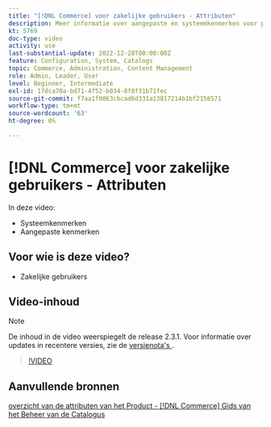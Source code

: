 ```yaml
---
title: "[!DNL Commerce] voor zakelijke gebruikers - Attributen"
description: Meer informatie over aangepaste en systeemkenmerken voor producten.
kt: 5769
doc-type: video
activity: use
last-substantial-update: 2022-12-28T00:00:00Z
feature: Configuration, System, Catalogs
topic: Commerce, Administration, Content Management
role: Admin, Leader, User
level: Beginner, Intermediate
exl-id: 17dca70a-bd71-4f52-b034-8f8f31b71fec
source-git-commit: f7aa1f0063cbcad6d331a13817214b1bf2158571
workflow-type: tm+mt
source-wordcount: '63'
ht-degree: 0%

---
```


# [!DNL Commerce] voor zakelijke gebruikers - Attributen

In deze video:

- Systeemkenmerken
- Aangepaste kenmerken

## Voor wie is deze video?

- Zakelijke gebruikers

## Video-inhoud

>[!NOTE]
>
>De inhoud in de video weerspiegelt de release 2.3.1. Voor informatie over updates in recentere versies, zie de [ versienota&#39;s ](https://experienceleague.adobe.com/docs/commerce-operations/release/notes/overview.html).

>[!VIDEO](https://video.tv.adobe.com/v/35954?quality=12&learn=on)

## Aanvullende bronnen

[ overzicht van de attributen van het Product -  [!DNL Commerce]  Gids van het Beheer van de Catalogus ](https://experienceleague.adobe.com/docs/commerce-admin/catalog/product-attributes/product-attributes.html)
